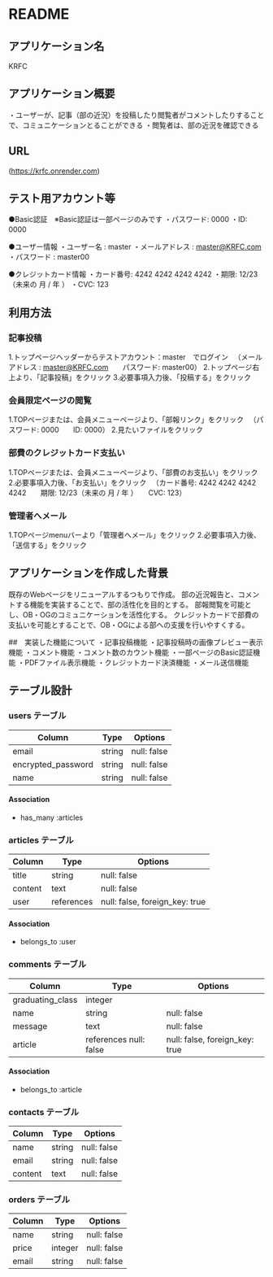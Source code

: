 # README


## アプリケーション名
KRFC


## アプリケーション概要
・ユーザーが、記事（部の近況）を投稿したり閲覧者がコメントしたりすることで、コミュニケーションとることができる
・閲覧者は、部の近況を確認できる


## URL
(https://krfc.onrender.com)


## テスト用アカウント等
●Basic認証　※Basic認証は一部ページのみです
    ・パスワード: 0000
    ・ID: 0000　

●ユーザー情報
    ・ユーザー名    : master
    ・メールアドレス : master@KRFC.com
    ・パスワード    : master00

 ●クレジットカード情報
    ・カード番号: 4242 4242 4242 4242
    ・期限: 12/23（未来の 月 / 年 ）
    ・CVC: 123


## 利用方法
### 記事投稿
1.トップページヘッダーからテストアカウント：master　でログイン
　（メールアドレス : master@KRFC.com　　パスワード: master00）
2.トップページ右上より、「記事投稿」をクリック
3.必要事項入力後、「投稿する」をクリック

### 会員限定ページの閲覧
1.TOPページまたは、会員メニューページより、「部報リンク」をクリック
　（パスワード: 0000　　ID: 0000）
2.見たいファイルをクリック

### 部費のクレジットカード支払い
1.TOPページまたは、会員メニューページより、「部費のお支払い」をクリック
2.必要事項入力後、「お支払い」をクリック
　（カード番号: 4242 4242 4242 4242　　期限: 12/23（未来の 月 / 年 ）　　CVC: 123）

### 管理者へメール
1.TOPページmenuバーより「管理者へメール」をクリック
2.必要事項入力後、「送信する」をクリック


## アプリケーションを作成した背景
既存のWebページをリニューアルするつもりで作成。
部の近況報告と、コメントする機能を実装することで、部の活性化を目的とする。
部報閲覧を可能とし、OB・OGのコミュニケーションを活性化する。
クレジットカードで部費の支払いを可能とすることで、OB・OGによる部への支援を行いやすくする。


##　実装した機能について
・記事投稿機能
・記事投稿時の画像プレビュー表示機能
・コメント機能
・コメント数のカウント機能
・一部ページのBasic認証機能
・PDFファイル表示機能
・クレジットカード決済機能
・メール送信機能


## テーブル設計

### users テーブル

| Column             | Type   | Options     |
| ------------------ | ------ |------------ |
| email              | string | null: false |
| encrypted_password | string | null: false |
| name               | string | null: false |


#### Association

- has_many :articles

### articles テーブル

| Column  | Type       | Options                        |
| ------- | ---------- | ------------------------------ |
| title   | string     | null: false                    |
| content | text       | null: false                    |
| user    | references | null: false, foreign_key: true |

#### Association

- belongs_to :user

### comments テーブル

| Column           | Type                   | Options                        |
| ---------------- | ---------------------- | ------------------------------ |
| graduating_class | integer                |                                |
| name             | string                 | null: false                    |
| message          | text                   | null: false                    |
| article          | references null: false | null: false, foreign_key: true |


#### Association

- belongs_to :article


### contacts テーブル

| Column  | Type    | Options     |
| ------- | --------| ----------- |
| name    | string  | null: false |
| email   | string  | null: false |
| content | text    | null: false |


### orders テーブル

| Column | Type    | Options     |
| ------ | --------| ----------- |
| name   | string  | null: false |
| price  | integer | null: false |
| email  | string  | null: false |
